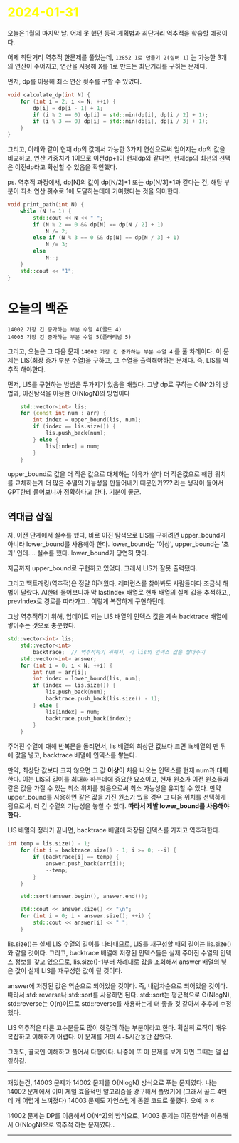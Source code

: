 # <span style="color:yellow">2024-01-31</span>

오늘은 1월의 마지막 날. 어제 못 했던 동적 계획법과 최단거리 역추적을 학습할 예정이다.

어제 최단거리 역추적 한문제를 풀었는데, ``12852 1로 만들기 2(실버 1)`` 는 가능한 3개의 연산이 주어지고, 연산을 사용해 X를 1로 만드는 최단거리를 구하는 문제다.

먼저, dp를 이용해 최소 연산 횟수를 구할 수 있었다.
```cpp
void calculate_dp(int N) {
    for (int i = 2; i <= N; ++i) {
        dp[i] = dp[i - 1] + 1;
        if (i % 2 == 0) dp[i] = std::min(dp[i], dp[i / 2] + 1);
        if (i % 3 == 0) dp[i] = std::min(dp[i], dp[i / 3] + 1);
    }
}
```

그리고, 아래와 같이 현재 dp의 값에서 가능한 3가지 연산으로써 얻어지는 dp의 값을 비교하고, 연산 가중치가 1이므로 이전dp+1이 현재dp와 같다면, 현재dp의 최선의 선택은 이전dp라고 확신할 수 있음을 확인했다.

ps. 역추적 과정에서, dp\[N\]의 값이 dp\[N/2\]+1 또는 dp\[N/3\]+1과 같다는 건, 해당 부분이 최소 연산 횟수로 1에 도달하는데에 기여했다는 것을 의미한다.

```cpp
void print_path(int N) {
    while (N != 1) {
        std::cout << N << " ";
        if (N % 2 == 0 && dp[N] == dp[N / 2] + 1)
            N /= 2;
        else if (N % 3 == 0 && dp[N] == dp[N / 3] + 1)
            N /= 3;
        else
            N--;
    }
    std::cout << "1";
}
```



# 오늘의 백준
```
14002 가장 긴 증가하는 부분 수열 4(골드 4)
14003 가장 긴 증가하는 부분 수열 5(플래티넘 5)
```

그리고, 오늘은 그 다음 문제 ``14002 가장 긴 증가하는 부분 수열 4`` 를 풀 차례이다.
이 문제는 LIS(최장 증가 부분 수열)을 구하고, 그 수열을 출력해야하는 문제다.
즉, LIS를 역추적 해야한다.

먼저, LIS를 구현하는 방법은 두가지가 있음을 배웠다. 그냥 dp로 구하는 O(N^2)의 방법과, 이진탐색을 이용한 O(NlogN)의 방법이다

```cpp
    std::vector<int> lis;
    for (const int num : arr) {
        int index = upper_bound(lis, num);
        if (index == lis.size()) {
            lis.push_back(num);
        } else {
            lis[index] = num;
        }
    }
```

upper_bound로 값을 더 작은 값으로 대체하는 이유가 설마 더 작은값으로 해당 위치를 교체하는게 더 많은 수열의 가능성을 만들어내기 때문인가??? 라는 생각이 들어서 GPT한테 물어보니까 정확하다고 한다. 기분이 좋군.

## 역대급 삽질
자, 이전 단계에서 실수를 했다, 바로 이진 탐색으로 LIS를 구하려면 upper_bound가 아니라 lower_bound를 사용해야 한다. lower_bound는 '이상', upper_bound는 '초과' 인데.... 실수를 했다. lower_bound가 당연히 맞다.

지금까지 upper_bound로 구현하고 있었다. 그래서 LIS가 잘못 출력됐다.

그리고 백트래킹(역추적)은 정말 어려웠다. 레퍼런스를 찾아봐도 사람들마다 조금씩 해법이 달랐다. AI한테 물어보니까 막 lastIndex 배열로 현재 배열의 실제 값을 추적하고,, prevIndex로 경로를 따라가고.. 이렇게 복잡하게 구현하던데.

그냥 역추적하기 위해, 업데이트 되는 LIS 배열의 인덱스 값을 계속 backtrace 배열에 쌓아주는 것으로 충분했다.

```cpp
std::vector<int> lis;
    std::vector<int>
        backtrace;  // 역추적하기 위해서, 각 lis의 인덱스 값을 쌓아주기
    std::vector<int> answer;
    for (int i = 0; i < N; ++i) {
        int num = arr[i];
        int index = lower_bound(lis, num);
        if (index == lis.size()) {
            lis.push_back(num);
            backtrace.push_back(lis.size() - 1);
        } else {
            lis[index] = num;
            backtrace.push_back(index);
        }
    }
```

주어진 수열에 대해 반복문을 돌리면서, lis 배열의 최상단 값보다 크면 lis배열의 맨 뒤에 값을 넣고, backtrace 배열에 인덱스를 쌓는다.

만약, 최상단 값보다 크지 않으면 그 값 **이상**이 처음 나오는 인덱스를 현재 num과 대체한다. 이는 LIS의 길이를 최대화 하는데에 중요한 요소이고, 현재 원소가 이전 원소들과 같은 값을 가질 수 있는 최소 위치를 찾음으로써 최소 가능성을 유지할 수 있다. 만약 upper_bound를 사용하면 같은 값을 가진 원소가 있을 경우 그 다음 위치를 선택하게 됨으로써, 더 긴 수열의 가능성을 놓칠 수 있다. **따라서 제발 lower_bound를 사용해야 한다.**

LIS 배열의 정리가 끝나면, backtrace 배열에 저장된 인덱스를 가지고 역추적한다.

```cpp
int temp = lis.size() - 1;
    for (int i = backtrace.size() - 1; i >= 0; --i) {
        if (backtrace[i] == temp) {
            answer.push_back(arr[i]);
            --temp;
        }
    }

    std::sort(answer.begin(), answer.end());

    std::cout << answer.size() << "\n";
    for (int i = 0; i < answer.size(); ++i) {
        std::cout << answer[i] << " ";
    }
```

lis.size()는 실제 LIS 수열의 길이를 나타내므로, LIS를 재구성할 때의 길이는 lis.size()와 같을 것이다. 그리고, backtrace 배열에 저장된 인덱스들은 실제 주어진 수열의 인덱스 정보를 갖고 있으므로, lis.size()-1부터 차례대로 값을 조회해서 answer 배열의 넣은 값이 실제 LIS를 재구성한 값이 될 것이다.

answer에 저장된 값은 역순으로 되어있을 것이다. 즉, 내림차순으로 되어있을 것이다.
따라서 std::reverse나 std::sort를 사용하면 된다.
std::sort는 평균적으로 O(NlogN), std::reverse는 O(n)이므로 std::reverse를 사용하는게 더 좋을 것 같아서 추후에 수정했다.


LIS 역추적은 다른 고수분들도 많이 헷갈려 하는 부분이라고 한다. 확실히 로직이 매우 복잡하고 이해하기 어렵다.
이 문제를 거의 4~5시간동안 잡았다.

그래도, 결국엔 이해하고 풀어서 다행이다. 나중에 또 이 문제를 보게 되면 그때는 덜 삽질하길.


- - -

재밌는건, 14003 문제가 14002 문제를 O(NlogN) 방식으로 푸는 문제였다.
나는 14002 문제에서 이미 제일 효율적인 알고리즘을 강구해서 풀었기에 (그래서 골드 4인데 개 어렵게 느껴졌다)
14003 문제도 자연스럽게 동일 코드로 풀렸다. 오예 ㅎㅎ

14002 문제는 DP를 이용해서 O(N^2)의 방식으로, 14003 문제는 이진탐색을 이용해서 O(NlogN)으로 역추적 하는 문제였다..


- - -


